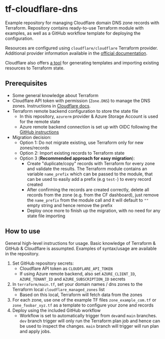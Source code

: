 
# tf-cloudflare-dns

Example repository for managing Cloudflare domain DNS zone records with Terraform. Repository contains ready-to-use Terraform module with examples, as well as a GitHub workflow template for deploying the configuration.

Resources are configured using `cloudflare/cloudflare` Terraform provider. Additional provider information available in the [official documentation](https://registry.terraform.io/providers/cloudflare/cloudflare/latest/docs).

Cloudflare also offers [a tool](https://github.com/cloudflare/cf-terraforming) for generating templates and importing existing resources to Terraform state.

## Prerequisites

- Some general knowledge about Terraform
- Cloudflare API token with permission (`Zone.DNS`) to manage the DNS zones. Instructions in [Cloudflare docs](https://developers.cloudflare.com/fundamentals/api/get-started/create-token/).
- Terraform remote backend configuration to store the state file
  - In this repository, `azurerm` provider & Azure Storage Account is used for the remote state
  - Azure remote backend connection is set up with OIDC following the [GitHub instructions](https://docs.github.com/en/actions/deployment/security-hardening-your-deployments/configuring-openid-connect-in-azure)
- Migration decision:
  - Option 1: Do not migrate existing, use Terraform only for new zones/records
  - Option 2: Import existing records to Terraform state
  - Option 3 (**Recommended approach for easy migration**):
    - Create "duplicate/copy" records with Terraform for every zone and validate the results. The Terraform module contains an variable `name_prefix` which can be passed to the module, that can be used to easily add a prefix (e.g `test-`) to every record created
    - After confirming the records are created correctly, delete all records from the zone (e.g. from the CF dashboard), just remove the `name_prefix` from the module call and it will default to `""` empty string and hence remove the prefix
    - Deploy once more to finish up the migration, with no need for any state file importing

## How to use

General high-level instructions for usage. Basic knowledge of Terraform & GitHub & Cloudflare is assumpted.
Examples of syntax/usage are available in the repository.

1) Set GitHub repository secrets:
    - Cloudflare API token as `CLOUDFLARE_API_TOKEN`
    - If using Azure remote backend, also set `AZURE_CLIENT_ID`, `AZURE_TENANT_ID` and `AZURE_SUBSCRIPTION_ID` secrets
2) In `terraform/main.tf`, set your domain names / dns zones to the Terraform local `cloudflare_managed_zones` list
    - Based on this local, Terraform will fetch data from the zones
3) For each zone, use one of the example TF files `zone_example_com.tf` or `zone_foobar_xyz.tf` as a template to configure your zone and records
4) Deploy using the included GitHub workflow
    - Workflow is set to automatically trigger from `dev`and `main` branches. `dev` branch trigger will only run the Terraform plan job and hence can be used to inspect the changes. `main` branch will trigger will run plan and apply jobs.
